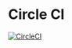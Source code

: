 # Circle CI 
[![CircleCI](https://circleci.com/gh/Alejandro214/tpi-restaurant-backend/tree/main.svg?style=svg)](https://circleci.com/gh/Alejandro214/tpi-restaurant-backend/tree/main)
